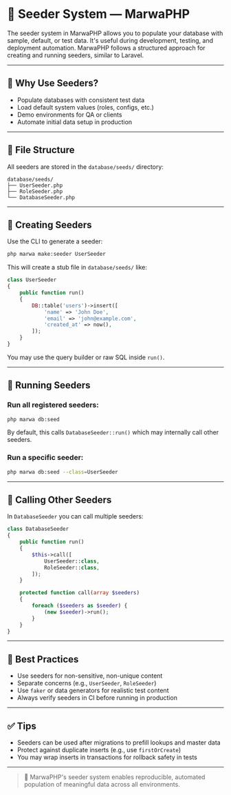 # 🌱 Seeder System — MarwaPHP

The seeder system in MarwaPHP allows you to populate your database with sample, default, or test data. It's useful during development, testing, and deployment automation. MarwaPHP follows a structured approach for creating and running seeders, similar to Laravel.

---

## 📌 Why Use Seeders?

- Populate databases with consistent test data
- Load default system values (roles, configs, etc.)
- Demo environments for QA or clients
- Automate initial data setup in production

---

## 📂 File Structure

All seeders are stored in the `database/seeds/` directory:

```text
database/seeds/
├── UserSeeder.php
├── RoleSeeder.php
└── DatabaseSeeder.php
```

---

## 🧱 Creating Seeders

Use the CLI to generate a seeder:

```bash
php marwa make:seeder UserSeeder
```

This will create a stub file in `database/seeds/` like:

```php
class UserSeeder
{
    public function run()
    {
        DB::table('users')->insert([
            'name' => 'John Doe',
            'email' => 'john@example.com',
            'created_at' => now(),
        ]);
    }
}
```

You may use the query builder or raw SQL inside `run()`.

---

## 🚀 Running Seeders

### Run all registered seeders:

```bash
php marwa db:seed
```

By default, this calls `DatabaseSeeder::run()` which may internally call other seeders.

### Run a specific seeder:

```bash
php marwa db:seed --class=UserSeeder
```

---

## 🔁 Calling Other Seeders

In `DatabaseSeeder` you can call multiple seeders:

```php
class DatabaseSeeder
{
    public function run()
    {
        $this->call([
            UserSeeder::class,
            RoleSeeder::class,
        ]);
    }

    protected function call(array $seeders)
    {
        foreach ($seeders as $seeder) {
            (new $seeder)->run();
        }
    }
}
```

---

## 🧪 Best Practices

- Use seeders for non-sensitive, non-unique content
- Separate concerns (e.g., `UserSeeder`, `RoleSeeder`)
- Use `faker` or data generators for realistic test content
- Always verify seeders in CI before running in production

---

## ✅ Tips

- Seeders can be used after migrations to prefill lookups and master data
- Protect against duplicate inserts (e.g., use `firstOrCreate`)
- You may wrap inserts in transactions for rollback safety in tests

---

> 🌿 MarwaPHP's seeder system enables reproducible, automated population of meaningful data across all environments.
